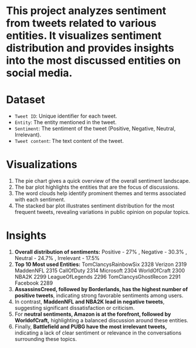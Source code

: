 # This project analyzes sentiment from tweets related to various entities. It visualizes sentiment distribution and provides insights into the most discussed entities on social media.
# Dataset
- `Tweet ID`: Unique identifier for each tweet.
- `Entity`: The entity mentioned in the tweet.
- `Sentiment`: The sentiment of the tweet (Positive, Negative, Neutral, Irrelevant).
- `Tweet content`: The text content of the tweet.

# Visualizations
1. The pie chart gives a quick overview of the overall sentiment landscape.
2. The bar plot highlights the entities that are the focus of discussions.
3. The word clouds help identify prominent themes and terms associated with each sentiment.
4. The stacked bar plot illustrates sentiment distribution for the most frequent tweets, revealing variations in public opinion on popular topics.

# Insights
1. **Overall distribution of sentiments:** Positive - 27% , Negative - 30.3% , Neutral - 24.7% , Irrelevant - 17.5%
2. **Top 10 Most used Entities:**
  TomClancysRainbowSix    2328
  Verizon                 2319
  MaddenNFL               2315
  CallOfDuty              2314
  Microsoft               2304
  WorldOfCraft            2300
  NBA2K                   2299
  LeagueOfLegends         2296
  TomClancysGhostRecon    2291
  Facebook                2289
3. **AssassinsCreed, followed by Borderlands, has the highest number of positive tweets**, indicating strong favorable sentiments among users.                          
4. In contrast, **MaddenNFL and NBA2K lead in negative tweets**, suggesting significant dissatisfaction or criticism.                                   
5. For **neutral sentiments, Amazon is at the forefront, followed by WorldofCraft,** highlighting a balanced discussion around these entities.                                  
6. Finally, **Battlefield and PUBG have the most irrelevant tweets,** indicating a lack of clear sentiment or relevance in the conversations surrounding these topics.


